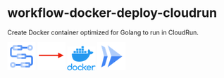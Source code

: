 # workflow-docker-deploy-cloudrun
Create Docker container optimized for Golang to run in CloudRun.


![](img/workflows.png) ![](img/arrow-to-right.png) ![](img/docker-vertical-logo-monochromatic_x64.png)   ![](img/cloud_run_x64.png)

